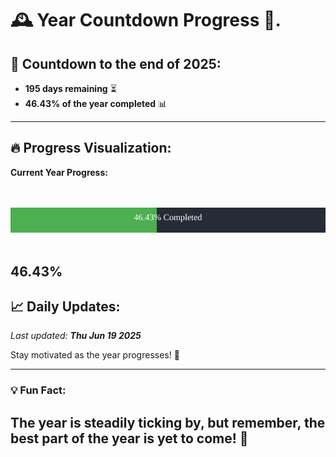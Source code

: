 
# &#x1F570; **Year Countdown Progress** &#x1F389;.

## &#x1F4C5; Countdown to the end of 2025:
- **195 days remaining** &#x23F3;
- **46.43% of the year completed** &#x1F4CA;

---

## &#x1F525; **Progress Visualization**:

**Current Year Progress:**

<br><br>
![Progress Bar](https://raw.githubusercontent.com/dayanidigv/year-countdown-progress/main/progress-bar.svg)
<br><br>

**46.43%**
---

## &#x1F4C8; **Daily Updates**:

_Last updated: **Thu Jun 19 2025**_

Stay motivated as the year progresses! &#x1F680;

--- 

### &#x1F4A1; **Fun Fact:**
The year is steadily ticking by, but remember, the best part of the year is yet to come! &#x1F31F;
---
